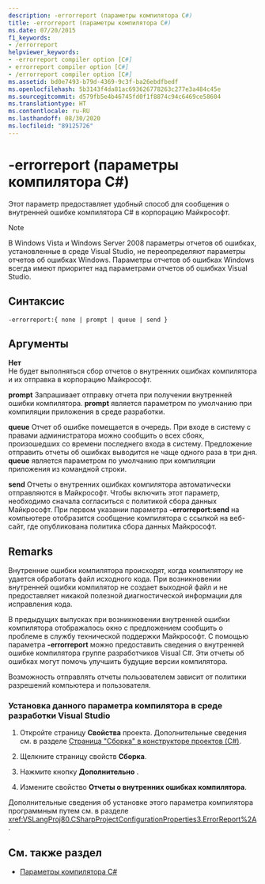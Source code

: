 ```yaml
---
description: -errorreport (параметры компилятора C#)
title: -errorreport (параметры компилятора C#)
ms.date: 07/20/2015
f1_keywords:
- /errorreport
helpviewer_keywords:
- -errorreport compiler option [C#]
- errorreport compiler option [C#]
- /errorreport compiler option [C#]
ms.assetid: bd0e7493-b79d-4369-9c3f-ba26ebdfbedf
ms.openlocfilehash: 5b3143f4da81ac693626778263c277e3a484c45e
ms.sourcegitcommit: d579fb5e4b46745fd0f1f8874c94c6469ce58604
ms.translationtype: HT
ms.contentlocale: ru-RU
ms.lasthandoff: 08/30/2020
ms.locfileid: "89125726"
---
```

# <a name="-errorreport-c-compiler-options"></a>-errorreport (параметры компилятора C#)
Этот параметр предоставляет удобный способ для сообщения о внутренней ошибке компилятора C# в корпорацию Майкрософт.

> [!NOTE]
> В Windows Vista и Windows Server 2008 параметры отчетов об ошибках, установленные в среде Visual Studio, не переопределяют параметры отчетов об ошибках Windows. Параметры отчетов об ошибках Windows всегда имеют приоритет над параметрами отчетов об ошибках Visual Studio.

## <a name="syntax"></a>Синтаксис

```console
-errorreport:{ none | prompt | queue | send }
```

## <a name="arguments"></a>Аргументы
 **Нет**  
 Не будет выполняться сбор отчетов о внутренних ошибках компилятора и их отправка в корпорацию Майкрософт.

 **prompt** Запрашивает отправку отчета при получении внутренней ошибки компилятора. **prompt** является параметром по умолчанию при компиляции приложения в среде разработки.

 **queue** Отчет об ошибке помещается в очередь. При входе в систему с правами администратора можно сообщить о всех сбоях, произошедших со времени последнего входа в систему. Предложение отправить отчеты об ошибках выводится не чаще одного раза в три дня. **queue** является параметром по умолчанию при компиляции приложения из командной строки.

 **send** Отчеты о внутренних ошибках компилятора автоматически отправляются в Майкрософт. Чтобы включить этот параметр, необходимо сначала согласиться с политикой сбора данных Майкрософт. При первом указании параметра **-errorreport:send** на компьютере отобразится сообщение компилятора с ссылкой на веб-сайт, где опубликована политика сбора данных Майкрософт.

## <a name="remarks"></a>Remarks
 Внутренние ошибки компилятора происходят, когда компилятору не удается обработать файл исходного кода. При возникновении внутренней ошибки компилятор не создает выходной файл и не предоставляет никакой полезной диагностической информации для исправления кода.

 В предыдущих выпусках при возникновении внутренней ошибки компилятора отображалось окно с предложением сообщить о проблеме в службу технической поддержки Майкрософт. С помощью параметра **-errorreport** можно предоставить сведения о внутренней ошибке компилятора группе разработчиков Visual C#. Эти отчеты об ошибках могут помочь улучшить будущие версии компилятора.

 Возможность отправлять отчеты пользователем зависит от политики разрешений компьютера и пользователя.

### <a name="to-set-this-compiler-option-in-the-visual-studio-development-environment"></a>Установка данного параметра компилятора в среде разработки Visual Studio

1. Откройте страницу **Свойства** проекта. Дополнительные сведения см. в разделе [Страница "Сборка" в конструкторе проектов (C#)](/visualstudio/ide/reference/build-page-project-designer-csharp).

2. Щелкните страницу свойств **Сборка**.

3. Нажмите кнопку **Дополнительно** .

4. Измените свойство **Отчеты о внутренних ошибках компилятора**.

 Дополнительные сведения об установке этого параметра компилятора программным путем см. в разделе <xref:VSLangProj80.CSharpProjectConfigurationProperties3.ErrorReport%2A>.

## <a name="see-also"></a>См. также раздел

- [Параметры компилятора C# ](./index.md)
